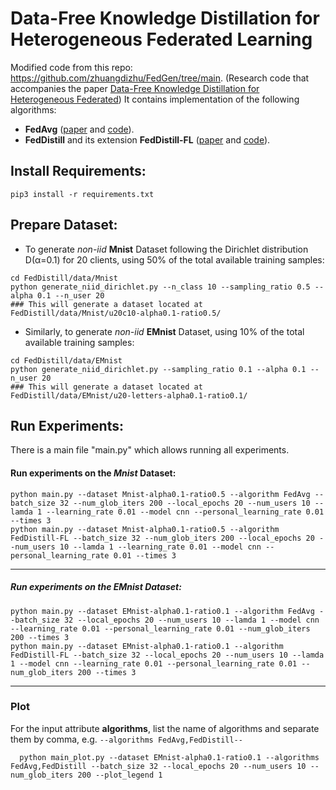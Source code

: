 # Data-Free Knowledge Distillation for Heterogeneous Federated Learning
Modified code from this repo: https://github.com/zhuangdizhu/FedGen/tree/main. (Research code that accompanies the paper [Data-Free Knowledge Distillation for Heterogeneous Federated](https://arxiv.org/pdf/2105.10056.pdf))
It contains implementation of the following algorithms:
* **FedAvg** ([paper](https://arxiv.org/pdf/1602.05629.pdf) and [code](https://github.com/zhuangdizhu/FedGen/blob/main/FLAlgorithms/servers/serveravg.py)).
* **FedDistill** and its extension **FedDistill-FL** ([paper](https://arxiv.org/pdf/2011.02367.pdf) and [code](https://github.com/zhuangdizhu/FedGen/blob/main/FLAlgorithms/servers/serverFedDistill.py)).

## Install Requirements:
```pip3 install -r requirements.txt```

  
## Prepare Dataset: 
* To generate *non-iid* **Mnist** Dataset following the Dirichlet distribution D(&alpha;=0.1) for 20 clients, using 50% of the total available training samples:
<pre><code>cd FedDistill/data/Mnist
python generate_niid_dirichlet.py --n_class 10 --sampling_ratio 0.5 --alpha 0.1 --n_user 20
### This will generate a dataset located at FedDistill/data/Mnist/u20c10-alpha0.1-ratio0.5/
</code></pre>
    

- Similarly, to generate *non-iid* **EMnist** Dataset, using 10% of the total available training samples:
<pre><code>cd FedDistill/data/EMnist
python generate_niid_dirichlet.py --sampling_ratio 0.1 --alpha 0.1 --n_user 20 
### This will generate a dataset located at FedDistill/data/EMnist/u20-letters-alpha0.1-ratio0.1/
</code></pre> 

## Run Experiments: 

There is a main file "main.py" which allows running all experiments.

#### Run experiments on the *Mnist* Dataset:
```
python main.py --dataset Mnist-alpha0.1-ratio0.5 --algorithm FedAvg --batch_size 32 --num_glob_iters 200 --local_epochs 20 --num_users 10 --lamda 1 --learning_rate 0.01 --model cnn --personal_learning_rate 0.01 --times 3 
python main.py --dataset Mnist-alpha0.1-ratio0.5 --algorithm FedDistill-FL --batch_size 32 --num_glob_iters 200 --local_epochs 20 --num_users 10 --lamda 1 --learning_rate 0.01 --model cnn --personal_learning_rate 0.01 --times 3 
```
----

##### Run experiments on the *EMnist* Dataset:
```
python main.py --dataset EMnist-alpha0.1-ratio0.1 --algorithm FedAvg --batch_size 32 --local_epochs 20 --num_users 10 --lamda 1 --model cnn --learning_rate 0.01 --personal_learning_rate 0.01 --num_glob_iters 200 --times 3 
python main.py --dataset EMnist-alpha0.1-ratio0.1 --algorithm FedDistill-FL --batch_size 32 --local_epochs 20 --num_users 10 --lamda 1 --model cnn --learning_rate 0.01 --personal_learning_rate 0.01 --num_glob_iters 200 --times 3 

```
----

### Plot
For the input attribute **algorithms**, list the name of algorithms and separate them by comma, e.g. `--algorithms FedAvg,FedDistill--`
```
  python main_plot.py --dataset EMnist-alpha0.1-ratio0.1 --algorithms FedAvg,FedDistill --batch_size 32 --local_epochs 20 --num_users 10 --num_glob_iters 200 --plot_legend 1
```
